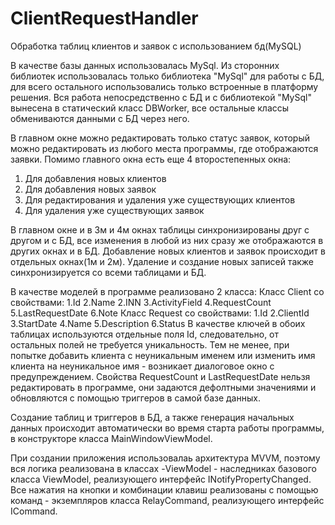 # ClientRequestHandler
Обработка таблиц клиентов и заявок с использованием бд(MySQL)

В качестве базы данных использовалась MySql. Из сторонних библиотек использовалась только библиотека "MySql" для работы с БД, для всего остального использовались только встроенные в платформу решения.
Вся работа непосредственно с БД и с библиотекой "MySql" вынесена в статический класс DBWorker, все остальные классы обмениваются данными с БД через него.

В главном окне можно редактировать только статус заявок, который можно редактировать из любого места программы, где отображаются заявки.
Помимо главного окна есть еще 4 второстепенных окна:
1. Для добавления новых клиентов
2. Для добавления новых заявок
3. Для редактирования и удаления уже существующих клиентов
4. Для удаления уже существующих заявок

В главном окне и в 3м и 4м окнах таблицы синхронизированы друг с другом и с БД, все изменения в любой из них сразу же отображаются в других окнах и в БД. 
Добавление новых клиентов и заявок происходит в отдельных окнах(1м и 2м). Удаление и создание новых записей также синхронизируется со всеми таблицами и БД.

В качестве моделей в программе реализовано 2 класса:
Класс Client со свойствами:
1.Id 
2.Name
2.INN 
3.ActivityField
4.RequestCount
5.LastRequestDate
6.Note
Класс Request со свойствами:
1.Id
2.ClientId 
3.StartDate
4.Name
5.Description
6.Status 
В качестве ключей в обоих таблицах используются отдельные поля Id, следовательно, от остальных полей не требуется уникальность. Тем не менее, при  попытке добавить клиента с неуникальным именем или изменить имя клиента на неуникальное имя - возникает диалоговое окно с предупреждением.
Свойства RequestCount и LastRequestDate нельзя редактировать в программе, они задаются дефолтными значениями и обновляются с помощью триггеров в самой базе данных.

Создание таблиц и триггеров в БД, а также генерация начальных данных происходит автоматически во время старта работы программы, в конструкторе класса MainWindowViewModel.

При создании приложения использовалаь архитектура MVVM, поэтому вся логика реализована в классах -ViewModel - наследниках базового класса ViewModel, реализующего интерфейс INotifyPropertyChanged. 
Все нажатия на кнопки и комбинации клавиш реализованы с помощью команд - экземпляров класса RelayCommand, реализующего интерфейс ICommand.
